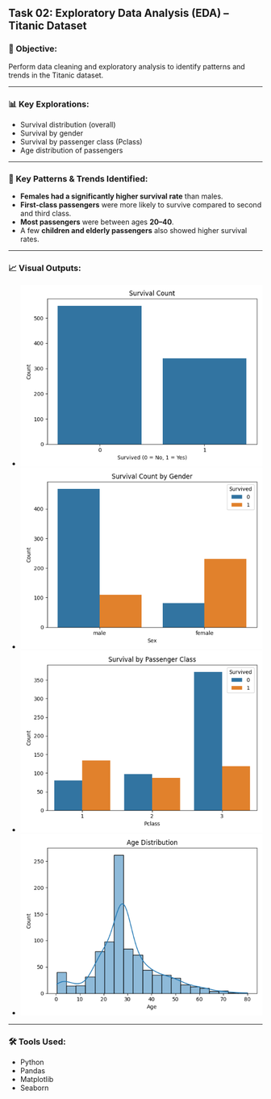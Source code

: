 ## Task 02: Exploratory Data Analysis (EDA) – Titanic Dataset

### 🎯 Objective:
Perform data cleaning and exploratory analysis to identify patterns and trends in the Titanic dataset.

---

### 📊 Key Explorations:
- Survival distribution (overall)
- Survival by gender
- Survival by passenger class (Pclass)
- Age distribution of passengers

---

### 🧠 Key Patterns & Trends Identified:
- **Females had a significantly higher survival rate** than males.
- **First-class passengers** were more likely to survive compared to second and third class.
- **Most passengers** were between ages **20–40**.
- A few **children and elderly passengers** also showed higher survival rates.

---

### 📈 Visual Outputs:
- ![Survival Count](task02_survival_count.png)
- ![Survival by Gender](task02_survival_by_gender.png)
- ![Survival by Class](task02_survival_by_pclass.png)
- ![Age Distribution](task02_age_distribution.png)

---

### 🛠️ Tools Used:
- Python
- Pandas
- Matplotlib
- Seaborn
